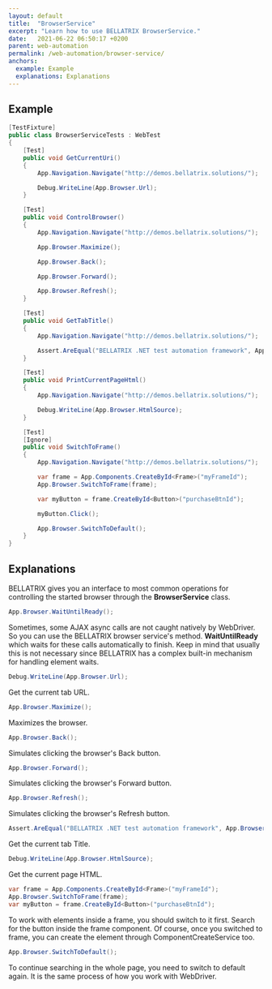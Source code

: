 ```yaml
---
layout: default
title:  "BrowserService"
excerpt: "Learn how to use BELLATRIX BrowserService."
date:   2021-06-22 06:50:17 +0200
parent: web-automation
permalink: /web-automation/browser-service/
anchors:
  example: Example
  explanations: Explanations
---
```

Example
-------
```csharp
[TestFixture]
public class BrowserServiceTests : WebTest
{
    [Test]
    public void GetCurrentUri()
    {
        App.Navigation.Navigate("http://demos.bellatrix.solutions/");

        Debug.WriteLine(App.Browser.Url);
    }

    [Test]
    public void ControlBrowser()
    {
        App.Navigation.Navigate("http://demos.bellatrix.solutions/");

        App.Browser.Maximize();

        App.Browser.Back();

        App.Browser.Forward();

        App.Browser.Refresh();
    }

    [Test]
    public void GetTabTitle()
    {
        App.Navigation.Navigate("http://demos.bellatrix.solutions/");

        Assert.AreEqual("BELLATRIX .NET test automation framework", App.Browser.Title);
    }

    [Test]
    public void PrintCurrentPageHtml()
    {
        App.Navigation.Navigate("http://demos.bellatrix.solutions/");

        Debug.WriteLine(App.Browser.HtmlSource);
    }

    [Test]
    [Ignore]
    public void SwitchToFrame()
    {
        App.Navigation.Navigate("http://demos.bellatrix.solutions/");

        var frame = App.Components.CreateById<Frame>("myFrameId");
        App.Browser.SwitchToFrame(frame);

        var myButton = frame.CreateById<Button>("purchaseBtnId");

        myButton.Click();

        App.Browser.SwitchToDefault();
    }
}
```

Explanations
------------
BELLATRIX gives you an interface to most common operations for controlling the started browser through the **BrowserService** class.
```csharp
App.Browser.WaitUntilReady();
```
Sometimes, some AJAX async calls are not caught natively by WebDriver. So you can use the BELLATRIX browser service's method. **WaitUntilReady** which waits for these calls automatically to finish. Keep in mind that usually this is not necessary since BELLATRIX has a complex built-in mechanism for handling element waits.
```csharp
Debug.WriteLine(App.Browser.Url);
```
Get the current tab URL.
```csharp
App.Browser.Maximize();
```
Maximizes the browser.
```csharp
App.Browser.Back();
```
Simulates clicking the browser's Back button.
```csharp
App.Browser.Forward();
```
Simulates clicking the browser's Forward button.
```csharp
App.Browser.Refresh();
```
Simulates clicking the browser's Refresh button.
```csharp
Assert.AreEqual("BELLATRIX .NET test automation framework", App.Browser.Title);
```
Get the current tab Title.
```csharp
Debug.WriteLine(App.Browser.HtmlSource);
```
Get the current page HTML.
```csharp
var frame = App.Components.CreateById<Frame>("myFrameId");
App.Browser.SwitchToFrame(frame);
var myButton = frame.CreateById<Button>("purchaseBtnId");
```
To work with elements inside a frame, you should switch to it first. Search for the button inside the frame component. Of course, once you switched to frame, you can create the element through ComponentCreateService too.
```csharp
App.Browser.SwitchToDefault();
```
To continue searching in the whole page, you need to switch to default again. It is the same process of how you work with WebDriver.